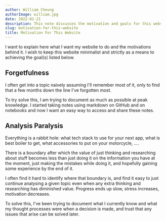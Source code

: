 ```yaml
---
author: William Cheung
authorImage: william.jpg
date: 2022-02-21
description: This note discusses the motivation and goals for this website.
slug: motivation-for-this-website
title: Motivation For This Website
---
```


I want to explain here what I want my website to do and the motivations behind it. I wish to keep this website minimalist and strictly as a means to achieving the goal(s) listed below.

## Forgetfulness

I often get into a topic naively assuming I'll remember most of it, only to find that a few months down the line I've forgotten most.

To try solve this, I am trying to document as much as possible at peak knowledge. I started taking notes using markdown on GitHub and on notebooks and now I want an easy way to access and share these notes.

## Analysis Paralysis

Everything is a rabbit hole: what tech stack to use for your next app, what is best boiler to get, what accessories to put on your motorcycle, ....

There is a boundary after which the value of just thinking and researching about stuff becomes less than just doing it on the information you have at the moment, just making the mistakes while doing it, and hopefully gaining some experience by the end of it.

I often find it hard to identify where that boundary is, and find it easy to just continue analysing a given topic even when any extra thinking and researching has diminished value. Progress ends up slow, stress increases, motivation decreases.

To solve this, I've been trying to document what I currently know and what my thought processes were when a decision is made, and trust that any issues that arise can be solved later.

